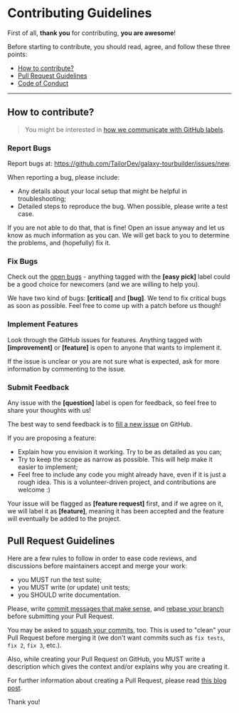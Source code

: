 # Contributing Guidelines

First of all, **thank you** for contributing, **you are awesome**!

Before starting to contribute, you should read, agree, and follow these three
points:

- [How to contribute?](#how-to-contribute)
- [Pull Request Guidelines](#pull-request-guidelines)
- [Code of Conduct](CODE_OF_CONDUCT.md)

---

## How to contribute?

> You might be interested in
> [how we communicate with GitHub labels](https://tailordev.fr/blog/2016/09/27/communication-with-github-issues-1/).

### Report Bugs

Report bugs at: https://github.com/TailorDev/galaxy-tourbuilder/issues/new.

When reporting a bug, please include:

- Any details about your local setup that might be helpful in troubleshooting;
- Detailed steps to reproduce the bug. When possible, please write a test case.

If you are not able to do that, that is fine! Open an issue anyway and let us
know as much information as you can. We will get back to you to determine the
problems, and (hopefully) fix it.

### Fix Bugs

Check out the
[open bugs](https://github.com/TailorDev/galaxy-tourbuilder/issues) - anything
tagged with the **[easy pick]** label could be a good choice for newcomers (and
we are willing to help you).

We have two kind of bugs: **[critical]** and **[bug]**. We tend to fix critical
bugs as soon as possible. Feel free to come up with a patch before us though!

### Implement Features

Look through the GitHub issues for features. Anything tagged with
**[improvement]** or **[feature]** is open to anyone that wants to implement it.

If the issue is unclear or you are not sure what is expected, ask for more
information by commenting to the issue.

### Submit Feedback

Any issue with the **[question]** label is open for feedback, so feel free to
share your thoughts with us!

The best way to send feedback is to
[fill a new issue](https://github.com/TailorDev/galaxy-tourbuilder/issues/new)
on GitHub.

If you are proposing a feature:

- Explain how you envision it working. Try to be as detailed as you can;
- Try to keep the scope as narrow as possible. This will help make it easier to
  implement;
- Feel free to include any code you might already have, even if it is just a
  rough idea. This is a volunteer-driven project, and contributions are welcome
  :)

Your issue will be flagged as **[feature request]** first, and if we agree on
it, we will label it as **[feature]**, meaning it has been accepted and the
feature will eventually be added to the project.

## Pull Request Guidelines

Here are a few rules to follow in order to ease code reviews, and discussions
before maintainers accept and merge your work:

- you MUST run the test suite;
- you MUST write (or update) unit tests;
- you SHOULD write documentation.

Please, write
[commit messages that make sense](http://tbaggery.com/2008/04/19/a-note-about-git-commit-messages.html),
and [rebase your branch](http://git-scm.com/book/en/Git-Branching-Rebasing)
before submitting your Pull Request.

You may be asked to
[squash your commits](http://gitready.com/advanced/2009/02/10/squashing-commits-with-rebase.html),
too. This is used to "clean" your Pull Request before merging it (we don't want
commits such as `fix tests`, `fix 2`, `fix 3`, etc.).

Also, while creating your Pull Request on GitHub, you MUST write a description
which gives the context and/or explains why you are creating it.

For further information about creating a Pull Request, please read
[this blog post](http://williamdurand.fr/2013/11/20/on-creating-pull-requests/).

Thank you!
